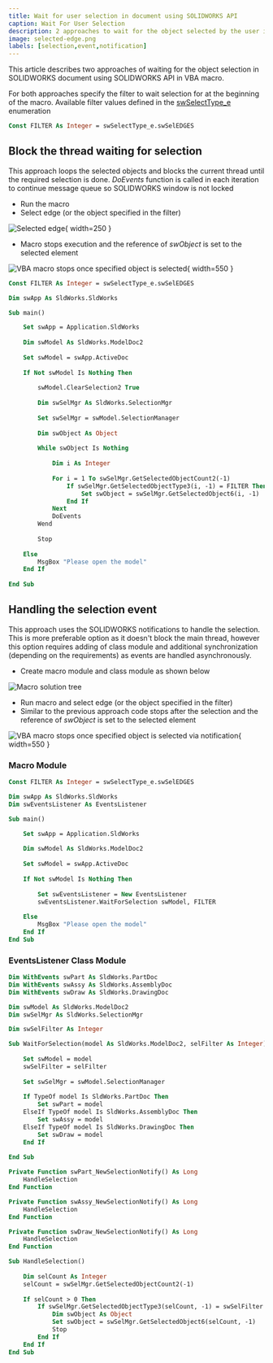 ```yaml
---
title: Wait for user selection in document using SOLIDWORKS API
caption: Wait For User Selection
description: 2 approaches to wait for the object selected by the user in VBA macro using SOLIDWORKS API
image: selected-edge.png
labels: [selection,event,notification]
---
```

This article describes two approaches of waiting for the object selection in SOLIDWORKS document using SOLIDWORKS API in VBA macro.

For both approaches specify the filter to wait selection for at the beginning of the macro. Available filter values defined in the [swSelectType_e](https://help.solidworks.com/2014/english/api/swconst/SolidWorks.Interop.swconst~SolidWorks.Interop.swconst.swSelectType_e.html) enumeration

~~~ vb
Const FILTER As Integer = swSelectType_e.swSelEDGES
~~~

## Block the thread waiting for selection

This approach loops the selected objects and blocks the current thread until the required selection is done. *DoEvents* function is called in each iteration to continue message queue so SOLIDWORKS window is not locked

* Run the macro
* Select edge (or the object specified in the filter)

![Selected edge](selected-edge.png){ width=250 }

* Macro stops execution and the reference of *swObject* is set to the selected element

![VBA macro stops once specified object is selected](selection-stop-execution.png){ width=550 }

~~~ vb
Const FILTER As Integer = swSelectType_e.swSelEDGES

Dim swApp As SldWorks.SldWorks

Sub main()

    Set swApp = Application.SldWorks
    
    Dim swModel As SldWorks.ModelDoc2
    
    Set swModel = swApp.ActiveDoc
    
    If Not swModel Is Nothing Then
        
        swModel.ClearSelection2 True
        
        Dim swSelMgr As SldWorks.SelectionMgr
        
        Set swSelMgr = swModel.SelectionManager
        
        Dim swObject As Object
        
        While swObject Is Nothing
            
            Dim i As Integer
            
            For i = 1 To swSelMgr.GetSelectedObjectCount2(-1)
                If swSelMgr.GetSelectedObjectType3(i, -1) = FILTER Then
                    Set swObject = swSelMgr.GetSelectedObject6(i, -1)
                End If
            Next
            DoEvents
        Wend
        
        Stop
        
    Else
        MsgBox "Please open the model"
    End If
    
End Sub
~~~



## Handling the selection event

This approach uses the SOLIDWORKS notifications to handle the selection. This is more preferable option as it doesn't block the main thread, however this option requires adding of class module and additional synchronization (depending on the requirements) as events are handled asynchronously.

* Create macro module and class module as shown below

![Macro solution tree](macro-solution-tree.png)

* Run macro and select edge (or the object specified in the filter)
* Similar to the previous approach code stops after the selection and the reference of *swObject* is set to the selected element

![VBA macro stops once specified object is selected via notification](selection-event-stop-execution.png){ width=550 }

### Macro Module

~~~ vb
Const FILTER As Integer = swSelectType_e.swSelEDGES

Dim swApp As SldWorks.SldWorks
Dim swEventsListener As EventsListener

Sub main()

    Set swApp = Application.SldWorks
        
    Dim swModel As SldWorks.ModelDoc2
    
    Set swModel = swApp.ActiveDoc
    
    If Not swModel Is Nothing Then
        
        Set swEventsListener = New EventsListener
        swEventsListener.WaitForSelection swModel, FILTER
        
    Else
        MsgBox "Please open the model"
    End If
End Sub
~~~



### EventsListener Class Module

~~~ vb
Dim WithEvents swPart As SldWorks.PartDoc
Dim WithEvents swAssy As SldWorks.AssemblyDoc
Dim WithEvents swDraw As SldWorks.DrawingDoc

Dim swModel As SldWorks.ModelDoc2
Dim swSelMgr As SldWorks.SelectionMgr

Dim swSelFilter As Integer

Sub WaitForSelection(model As SldWorks.ModelDoc2, selFilter As Integer)
        
    Set swModel = model
    swSelFilter = selFilter
            
    Set swSelMgr = swModel.SelectionManager
            
    If TypeOf model Is SldWorks.PartDoc Then
        Set swPart = model
    ElseIf TypeOf model Is SldWorks.AssemblyDoc Then
        Set swAssy = model
    ElseIf TypeOf model Is SldWorks.DrawingDoc Then
        Set swDraw = model
    End If
    
End Sub

Private Function swPart_NewSelectionNotify() As Long
    HandleSelection
End Function

Private Function swAssy_NewSelectionNotify() As Long
    HandleSelection
End Function

Private Function swDraw_NewSelectionNotify() As Long
    HandleSelection
End Function

Sub HandleSelection()
    
    Dim selCount As Integer
    selCount = swSelMgr.GetSelectedObjectCount2(-1)
    
    If selCount > 0 Then
        If swSelMgr.GetSelectedObjectType3(selCount, -1) = swSelFilter Then
            Dim swObject As Object
            Set swObject = swSelMgr.GetSelectedObject6(selCount, -1)
            Stop
        End If
    End If
End Sub
~~~


